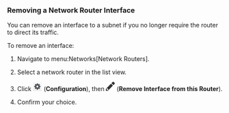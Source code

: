 ### Removing a Network Router Interface

You can remove an interface to a subnet if you no longer require the
router to direct its traffic.

To remove an interface:

1.  Navigate to menu:Networks\[Network Routers\].

2.  Select a network router in the list view.

3.  Click ![Configuration](/images/1847.png) (**Configuration**), then
    ![Remove Interface from this Router](/images/1851.png) (**Remove
    Interface from this Router**).

4.  Confirm your choice.

